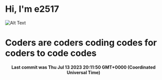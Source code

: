 # Hi, I'm e2517

![Alt Text](https://github.com/E2517/e2517/blob/master/images/background.gif)

# Coders are coders coding codes for coders to code codes

<h4 align="center">Last commit was Thu Jul 13 2023 20:11:50 GMT+0000 (Coordinated Universal Time)</h4>
